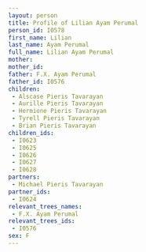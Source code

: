 ```yaml
---
layout: person
title: Profile of Lilian Ayam Perumal
person_id: I0578
first_name: Lilian
last_name: Ayam Perumal
full_name: Lilian Ayam Perumal
mother: 
mother_id: 
father: F.X. Ayam Perumal
father_id: I0576
children:
 - Alscase Pieris Tavarayan
 - Aurille Pieris Tavarayan
 - Hermione Pieris Tavarayan
 - Tyrell Pieris Tavarayan
 - Brian Pieris Tavarayan
children_ids:
 - I0623
 - I0625
 - I0626
 - I0627
 - I0628
partners:
 - Michael Pieris Tavarayan
partner_ids:
 - I0624
relevant_trees_names:
 - F.X. Ayam Perumal
relevant_trees_ids:
 - I0576
sex: F
---
```


